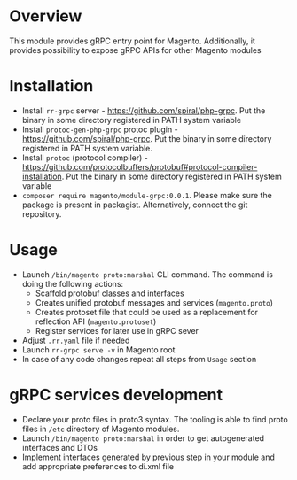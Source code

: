 # Overview

This module provides gRPC entry point for Magento. Additionally, it provides possibility to expose gRPC APIs for other Magento modules

# Installation
* Install `rr-grpc` server - https://github.com/spiral/php-grpc. Put the binary in some directory registered in PATH system variable
* Install `protoc-gen-php-grpc` protoc plugin - https://github.com/spiral/php-grpc. Put the binary in some directory registered in PATH system variable.
* Install `protoc` (protocol compiler) - https://github.com/protocolbuffers/protobuf#protocol-compiler-installation. Put the binary in some directory registered in PATH system variable
* `composer require magento/module-grpc:0.0.1`. Please make sure the package is present in packagist. Alternatively, connect the git repository.

# Usage
* Launch `/bin/magento proto:marshal` CLI command. The command is doing the following actions:
  * Scaffold protobuf classes and interfaces 
  * Creates unified protobuf messages and services (`magento.proto`)
  * Creates protoset file that could be used as a replacement for reflection API (`magento.protoset`)
  * Register services for later use in gRPC sever
* Adjust `.rr.yaml` file if needed
* Launch `rr-grpc serve -v` in Magento root
* In case of any code changes repeat all steps from `Usage` section

# gRPC services development
* Declare your proto files in proto3 syntax. The tooling is able to find proto files in `/etc` directory of Magento modules.   
* Launch `/bin/magento proto:marshal` in order to get autogenerated interfaces and DTOs
* Implement interfaces generated by previous step in your module and add appropriate preferences to di.xml file
